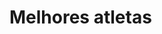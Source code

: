 # Melhores atletas
<Daiane dos Santos >
<Leonel Messi>
<Cristiano Ronaldo>
<Rogério Ceni>
<Neymar>


